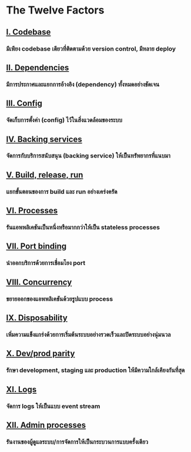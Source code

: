 The Twelve Factors
==================

## [I. Codebase](./codebase)

### มีเพียง codebase เดียวที่ติดตามด้วย version control, มีหลาย deploy

## [II. Dependencies](./dependencies)

### มีการประกาศและแยกการอ้างอิง (dependency) ทั้งหมดอย่างชัดเจน

## [III. Config](./config)

### จัดเก็บการตั้งค่า (config) ไว้ในสิ่งแวดล้อมของระบบ

## [IV. Backing services](./backing-services)

### จัดการกับบริการสนับสนุน (backing service) ให้เป็นทรัพยากรที่แนบมา

## [V. Build, release, run](./build-release-run)

### แยกขั้นตอนของการ build และ run อย่างเคร่งครัด

## [VI. Processes](./processes)

### รันแอพพลิเคชันเป็นหนึ่งหรือมากกว่าให้เป็น stateless processes

## [VII. Port binding](./port-binding)

### นำออกบริการด้วยการเชื่อมโยง port

## [VIII. Concurrency](./concurrency)

### ขยายออกของแอพพลิเคชันด้วยรูปแบบ process

## [IX. Disposability](./disposability)

### เพิ่มความแข็งแกร่งด้วยการเริ่มต้นระบบอย่างรวดเร็วและปิดระบบอย่างนุ่มนวล

## [X. Dev/prod parity](./dev-prod-parity)

### รักษา development, staging และ production ให้มีความใกล้เคียงกันที่สุด

## [XI. Logs](./logs)

### จัดการ logs ให้เป็นแบบ event stream

## [XII. Admin processes](./admin-processes)

### รันงานของผู้ดูแลระบบ/การจัดการให้เป็นกระบวนการแบบครั้งเดียว
